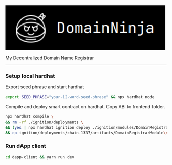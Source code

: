 <img src="logo.png" alt="Domain Ninja Logo" width="500"/>

My Decentralized Domain Name Registrar

---

### Setup local hardhat
Export seed phrase and start hardhat
```zsh
export SEED_PHRASE="your-12-word-seed-phrase" && npx hardhat node
```
Compile and deploy smart contract on hardhat. Copy ABI to frontend folder.
```zsh
npx hardhat compile \
&& rm -rf ./ignition/deployments \
&& (yes | npx hardhat ignition deploy ./ignition/modules/DomainRegistrar.ts --network localhost) \
&& cp ignition/deployments/chain-1337/artifacts/DomainRegistrarModule\#DomainRegistrar.json dapp-client/src/abi/DomainRegistrar.json
```
### Run dApp client
```zsh
cd dapp-client && yarn run dev
```
